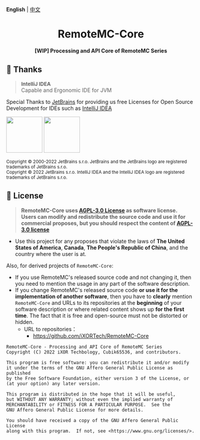 **English** | [中文](README-zh.md)

<h1 align="center">RemoteMC-Core</h1>

<p align="center"> 
  <b>[WIP] Processing and API Core of RemoteMC Series </b>
</p>

## 🎊 Thanks

> <span style="font-size: 0.96em">**IntelliJ IDEA**</span><br/>Capable and Ergonomic IDE for JVM

Special Thanks to [JetBrains](https://www.jetbrains.com/?from=RemoteMC-Core) for providing us free Licenses for Open Source Development for IDEs such as [IntelliJ IDEA](https://www.jetbrains.com/idea/?from=RemoteMC-Core)

[<img src="https://img.cubik65536.top/jetbrains.png" width="96"/>](https://www.jetbrains.com/?from=RemoteMC-Core)
[<img src="https://img.cubik65536.top/icon-intellij-idea.png" width="96"/>](https://www.jetbrains.com/idea/?from=RemoteMC-Core)

<sup>Copyright © 2000-2022 JetBrains s.r.o. JetBrains and the JetBrains logo are registered trademarks of JetBrains s.r.o.</sup>
<br/>
<sup>Copyright © 2022 JetBrains s.r.o. IntelliJ IDEA and the IntelliJ IDEA logo are registered trademarks of JetBrains s.r.o.</sup>

## 📜 License
> **RemoteMC-Core uses [AGPL-3.0 License](LICENSE-zh) as software license.<br/>
Users can modify and redistribute the source code and use it for commercial proposes, but you should respect the content of [AGPL-3.0 license](LICENSE)**

- Use this project for any proposes that violate the laws of **The United States of America**, **Canada**, **The People's Republic of China**, and the country where the user is at.

Also, for derived projects of `RemoteMC-Core`:
- If you use RemoteMC's released source code and not changing it, then you need to mention the usage in any part of the software description.
- If you change RemoteMC's released source code **or use it for the implementation of another software**, 
  then you have to **clearly** mention `RemoteMC-Core` and URLs to its repositories at the **beginning** of your software description or where related content shows up **for the first time**. 
  The fact that it is free and open-source must not be distorted or hidden.
    - URL to repositories：
        - https://github.com/iXORTech/RemoteMC-Core

``` text
RemoteMC-Core - Processing and API Core of RemoteMC Series
Copyright (C) 2022 iXOR Techbology, Cubik65536, and contributors.

This program is free software: you can redistribute it and/or modify
it under the terms of the GNU Affero General Public License as published
by the Free Software Foundation, either version 3 of the License, or
(at your option) any later version.

This program is distributed in the hope that it will be useful,
but WITHOUT ANY WARRANTY; without even the implied warranty of
MERCHANTABILITY or FITNESS FOR A PARTICULAR PURPOSE.  See the
GNU Affero General Public License for more details.

You should have received a copy of the GNU Affero General Public License
along with this program.  If not, see <https://www.gnu.org/licenses/>.
```
